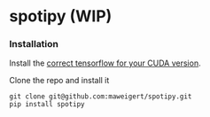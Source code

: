 # spotipy (WIP)


### Installation 


Install the [correct tensorflow for your CUDA version](https://www.tensorflow.org/install/source#gpu). 

Clone the repo and install it 

```
git clone git@github.com:maweigert/spotipy.git
pip install spotipy
```

